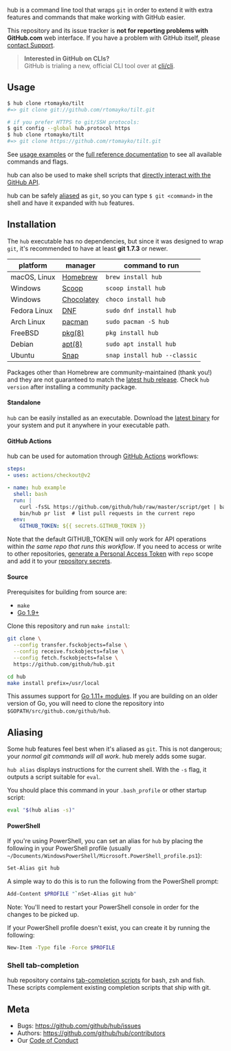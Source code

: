 hub is a command line tool that wraps `git` in order to extend it with extra
features and commands that make working with GitHub easier.

This repository and its issue tracker is **not for reporting problems with
GitHub.com** web interface. If you have a problem with GitHub itself, please
[contact Support](https://github.com/contact).

>**Interested in GitHub on CLIs?** <br>
> GitHub is trialing a new, official CLI tool over at [cli/cli](https://github.com/cli/cli).

Usage
-----

``` sh
$ hub clone rtomayko/tilt
#=> git clone git://github.com/rtomayko/tilt.git

# if you prefer HTTPS to git/SSH protocols:
$ git config --global hub.protocol https
$ hub clone rtomayko/tilt
#=> git clone https://github.com/rtomayko/tilt.git
```

See [usage examples](https://hub.github.com/#developer) or the [full reference
documentation](https://hub.github.com/hub.1.html) to see all available commands
and flags.

hub can also be used to make shell scripts that [directly interact with the
GitHub API](https://hub.github.com/#scripting).

hub can be safely [aliased](#aliasing) as `git`, so you can type `$ git
<command>` in the shell and have it expanded with `hub` features.

Installation
------------

The `hub` executable has no dependencies, but since it was designed to wrap
`git`, it's recommended to have at least **git 1.7.3** or newer.

platform | manager | command to run
---------|---------|---------------
macOS, Linux | [Homebrew](https://docs.brew.sh/Installation) | `brew install hub`
Windows | [Scoop](http://scoop.sh/) | `scoop install hub`
Windows | [Chocolatey](https://chocolatey.org/) | `choco install hub`
Fedora Linux | [DNF](https://fedoraproject.org/wiki/DNF) | `sudo dnf install hub`
Arch Linux | [pacman](https://wiki.archlinux.org/index.php/pacman) | `sudo pacman -S hub`
FreeBSD | [pkg(8)](http://man.freebsd.org/pkg/8) | `pkg install hub`
Debian | [apt(8)](https://manpages.debian.org/buster/apt/apt.8.en.html) | `sudo apt install hub`
Ubuntu | [Snap](https://snapcraft.io) | `snap install hub --classic`

Packages other than Homebrew are community-maintained (thank you!) and they
are not guaranteed to match the [latest hub release][latest]. Check `hub
version` after installing a community package.

#### Standalone

`hub` can be easily installed as an executable. Download the [latest
binary][latest] for your system and put it anywhere in your executable path.

#### GitHub Actions

hub can be used for automation through [GitHub Actions][] workflows:
```yaml
steps:
- uses: actions/checkout@v2

- name: hub example
  shell: bash
  run: |
    curl -fsSL https://github.com/github/hub/raw/master/script/get | bash -s 2.14.1
    bin/hub pr list  # list pull requests in the current repo
  env:
    GITHUB_TOKEN: ${{ secrets.GITHUB_TOKEN }}
```

Note that the default GITHUB_TOKEN will only work for API operations within _the
same repo that runs this workflow_. If you need to access or write to other
repositories, [generate a Personal Access Token][pat] with `repo` scope and add
it to your [repository secrets][].


[github actions]: https://help.github.com/en/actions/automating-your-workflow-with-github-actions
[pat]: https://github.com/settings/tokens
[repository secrets]: https://help.github.com/en/actions/automating-your-workflow-with-github-actions/creating-and-using-encrypted-secrets

#### Source

Prerequisites for building from source are:

* `make`
* [Go 1.9+](https://golang.org/doc/install)

Clone this repository and run `make install`:

```sh
git clone \
  --config transfer.fsckobjects=false \
  --config receive.fsckobjects=false \
  --config fetch.fsckobjects=false \
  https://github.com/github/hub.git

cd hub
make install prefix=/usr/local
```

This assumes support for [Go 1.11+
modules](https://github.com/golang/go/wiki/Modules). If you are building on an
older version of Go, you will need to clone the repository into
`$GOPATH/src/github.com/github/hub`.

Aliasing
--------

Some hub features feel best when it's aliased as `git`. This is not dangerous; your
_normal git commands will all work_. hub merely adds some sugar.

`hub alias` displays instructions for the current shell. With the `-s` flag, it
outputs a script suitable for `eval`.

You should place this command in your `.bash_profile` or other startup script:

``` sh
eval "$(hub alias -s)"
```

#### PowerShell

If you're using PowerShell, you can set an alias for `hub` by placing the
following in your PowerShell profile (usually
`~/Documents/WindowsPowerShell/Microsoft.PowerShell_profile.ps1`):

``` sh
Set-Alias git hub
```

A simple way to do this is to run the following from the PowerShell prompt:

``` sh
Add-Content $PROFILE "`nSet-Alias git hub"
```

Note: You'll need to restart your PowerShell console in order for the changes to be picked up.

If your PowerShell profile doesn't exist, you can create it by running the following:

``` sh
New-Item -Type file -Force $PROFILE
```

### Shell tab-completion

hub repository contains [tab-completion scripts](./etc) for bash, zsh and fish.
These scripts complement existing completion scripts that ship with git.

Meta
----

* Bugs: <https://github.com/github/hub/issues>
* Authors: <https://github.com/github/hub/contributors>
* Our [Code of Conduct](https://github.com/github/hub/blob/master/CODE_OF_CONDUCT.md)


[latest]: https://github.com/github/hub/releases/latest
